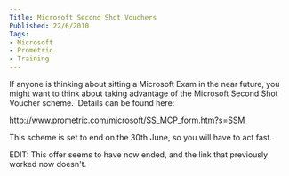 ```yaml
---
Title: Microsoft Second Shot Vouchers
Published: 22/6/2010
Tags:
- Microsoft
- Prometric
- Training
---
```


If anyone is thinking about sitting a Microsoft Exam in the near future, you might want to think about taking advantage of the Microsoft Second Shot Voucher scheme.  Details can be found here:

http://www.prometric.com/microsoft/SS_MCP_form.htm?s=SSM

This scheme is set to end on the 30th June, so you will have to act fast.

EDIT: This offer seems to have now ended, and the link that previously worked now doesn't.
